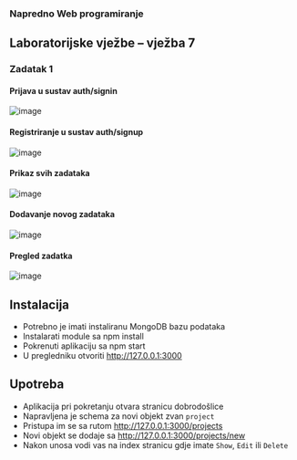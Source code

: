 ### Napredno Web programiranje 
## Laboratorijske vježbe – vježba 7

### Zadatak 1
#### Prijava u sustav auth/signin
![image](https://github.com/Tomislav0/lv7-web/assets/72692790/622213de-686b-450f-8b35-55a2ad942d26)


#### Registriranje u sustav auth/signup
![image](https://github.com/Tomislav0/lv7-web/assets/72692790/58c93bc6-622d-40ec-9b2a-3319ac2333e3)


#### Prikaz svih zadataka
![image](https://github.com/Tomislav0/lv6-web/assets/72692790/9cf2988d-7eb2-4827-b819-382941f92d39)

#### Dodavanje novog zadataka
![image](https://github.com/Tomislav0/lv6-web/assets/72692790/c7b2faf1-a1c5-42c6-b65f-beaf04d2856a)

#### Pregled zadatka
![image](https://github.com/Tomislav0/lv6-web/assets/72692790/8e483ff1-a375-437a-a5ed-159a771c0d7b)


## Instalacija
- Potrebno je imati instaliranu MongoDB bazu podataka
- Instalarati module sa npm install 
- Pokrenuti aplikaciju sa npm start
- U pregledniku otvoriti http://127.0.0.1:3000

## Upotreba
- Aplikacija pri pokretanju otvara stranicu dobrodošlice
- Napravljena je schema za novi objekt zvan `project`
- Pristupa im se sa rutom http://127.0.0.1:3000/projects
- Novi objekt se dodaje sa http://127.0.0.1:3000/projects/new 
- Nakon unosa vodi vas na index stranicu gdje imate `Show`, `Edit` ili `Delete` 

